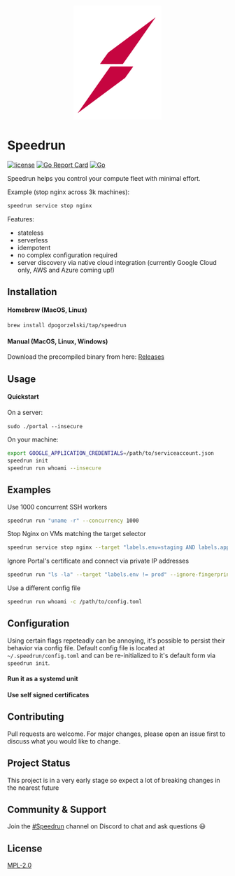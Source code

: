<p align="center">
  <a rel="nofollow">
    <img src="assets/logo.png?raw=true" width="200" style="max-width:100%;">
  </a>
</p>


# Speedrun
[![license](https://img.shields.io/badge/license-MPL2-blue.svg)](https://github.com/dpogorzelski/speedrun/blob/master/LICENSE)
[![Go Report Card](https://goreportcard.com/badge/github.com/dpogorzelski/speedrun)](https://goreportcard.com/report/github.com/dpogorzelski/speedrun)
[![Go](https://github.com/dpogorzelski/speedrun/actions/workflows/go.yml/badge.svg)](https://github.com/dpogorzelski/speedrun/actions/workflows/go.yml)

Speedrun helps you control your compute fleet with minimal effort.

Example (stop nginx across 3k machines):

```bash
speedrun service stop nginx
```




Features:

* stateless
* serverless
* idempotent
* no complex configuration required
* server discovery via native cloud integration (currently Google Cloud only, AWS and Azure coming up!)

## Installation

#### Homebrew (MacOS, Linux)
```bash
brew install dpogorzelski/tap/speedrun
```

#### Manual (MacOS, Linux, Windows)
Download the precompiled binary from here: [Releases](https://github.com/dpogorzelski/speedrun/releases)
## Usage

#### Quickstart
On a server:

`sudo ./portal --insecure`

On your machine:

```bash
export GOOGLE_APPLICATION_CREDENTIALS=/path/to/serviceaccount.json
speedrun init
speedrun run whoami --insecure
```

## Examples

Use 1000 concurrent SSH workers

```bash
speedrun run "uname -r" --concurrency 1000
```

Stop Nginx on VMs matching the target selector

```bash
speedrun service stop nginx --target "labels.env=staging AND labels.app=foobar"
```

Ignore Portal's certificate and connect via private IP addresses

```bash
speedrun run "ls -la" --target "labels.env != prod" --ignore-fingerprint --insecure --use-private-ip
```

Use a different config file

```bash
speedrun run whoami -c /path/to/config.toml
```

## Configuration

Using certain flags repeteadly can be annoying, it's possible to persist their behavior via config file. Default config file is located at `~/.speedrun/config.toml` and can be re-initialized to it's default form via `speedrun init`.

#### Run it as a systemd unit


#### Use self signed certificates

## Contributing

Pull requests are welcome. For major changes, please open an issue first to discuss what you would like to change.

## Project Status

This project is in a very early stage so expect a lot of breaking changes in the nearest future

## Community & Support

Join the [#Speedrun](https://discord.gg/nkVvPnRvrJ) channel on Discord to chat and ask questions 😃

## License

[MPL-2.0](LICENSE)

